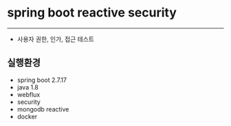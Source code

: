# spring boot reactive security
---
* 사용자 권한, 인가, 접근 테스트

## 실행환경
- spring boot 2.7.17
- java 1.8
- webflux
- security
- mongodb reactive
- docker
